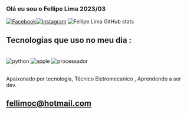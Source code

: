 ### Olá eu sou o Fellipe Lima 2023/03



[![Facebook](https://img.shields.io/badge/Facebook-1877F2?style=for-the-badge&logo=facebook&logoColor=white)](https://www.facebook.com/fellipe.franca.5/)[![Instagram](https://img.shields.io/badge/Instagram-E4405F?style=for-the-badge&logo=inst)](https://www.instagram.com/francafellipe/)
![Fellipe Lima GitHub stats](https://github-readme-stats.vercel.app/api?username=francafelipe&show_icons=true&theme=dracula)
## Tecnologias que uso no meu dia :

<div style = 'display: inline_block'><br>
    <img align='center' alt='python' src='https://img.shields.io/badge/Python-3776AB?style=for-the-badge&logo=python&logoColor=white'/>
    <img align='center' alt='apple' src='https://img.shields.io/badge/Apple-MacBook_Pro_2012-999999?style=for-the-badge&logo=apple&logoColor=white'/>
    <img align='center' alt='processador' src='https://img.shields.io/badge/Intel-Core_i5_10th-0071C5?style=for-the-badge&logo=intel&logoColor=white'/>
    
</div><br/>

Apaixonado por tecnologia, Técnico Eletromecanico , Aprendendo a ser dev.

## fellimoc@hotmail.com
